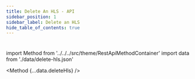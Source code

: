 ```yaml
---
title: Delete An HLS - API
sidebar_position: 1
sidebar_label: Delete an HLS
hide_table_of_contents: true
---
```


#

import Method from '../../../src/theme/RestApiMethodContainer'
import data from './data/delete-hls.json'

<Method
{...data.deleteHls}
/>
